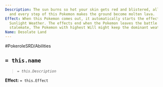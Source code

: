 ```yaml
---
Description: The sun burns so hot your skin gets red and blistered, all water evaporates,
  and every step of this Pokemon makes the ground become molten lava.
Effect: When this Pokemon comes out, it automatically starts the effects of Harsh
  Sunlight Weather. The effects end when the Pokemon leaves the battle. (In case of
  stalemate, The Pokemon with highest Will might keep the dominant weather)
Name: Desolate Land
---
```


#PokeroleSRD/Abilities

## `= this.name`

> *`= this.Description`*

**Effect:** `= this.Effect`